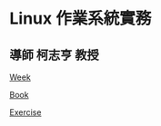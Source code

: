 # Linux 作業系統實務

## 導師 柯志亨 教授

[Week](https://github.com/yucing/linux/blob/main/week.md)

[Book](https://github.com/yucing/linux/blob/main/chapter.md)

[Exercise](https://github.com/yucing/linux/blob/main/exercise.md)
